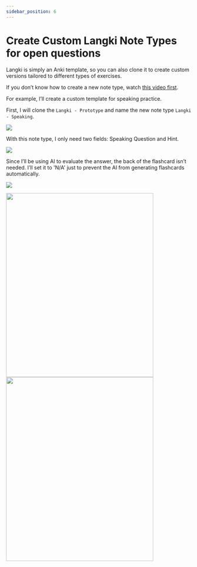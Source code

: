 ```yaml
---
sidebar_position: 6
---
```


# Create Custom Langki Note Types for open questions

Langki is simply an Anki template, so you can also clone it to create custom versions tailored to different types of exercises.

If you don’t know how to create a new note type, watch [this video first](https://www.youtube.com/watch?v=vIGF_EoGfHk).

For example, I’ll create a custom template for speaking practice.

First, I will clone the `Langki - Prototype` and name the new note type `Langki - Speaking`.

![](https://res.cloudinary.com/dqfb2pujj/image/upload/v1750096763/Langki/pqntkzcsdbsoi5nc9mvp.png)

With this note type, I only need two fields: Speaking Question and Hint.

![](https://res.cloudinary.com/dqfb2pujj/image/upload/v1750096868/Langki/ufmpfmryami5tn90ualk.png)

Since I’ll be using AI to evaluate the answer, the back of the flashcard isn’t needed. I’ll set it to 'N/A' just to prevent the AI from generating flashcards automatically.

![](https://res.cloudinary.com/dqfb2pujj/image/upload/v1750225825/Langki/s8trijcfnly3s54g9fz2.png)

<div style={{ display: 'flex', gap: '8px' }}>
  <img
    src="https://res.cloudinary.com/dqfb2pujj/image/upload/v1750097251/Langki/tk4mwshrkiaxmjz1otr7.png"
    width="400"
    height="500"
  />
  <img
    src="https://res.cloudinary.com/dqfb2pujj/image/upload/v1750097368/Langki/cwxtd7jy5axvglvymtta.png"
    width="400"
    height="500"
  />
</div>

